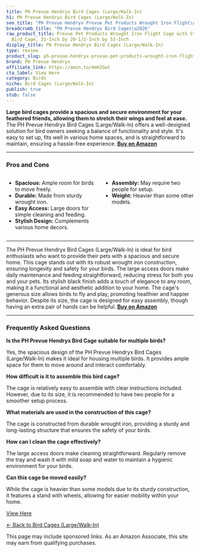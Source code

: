 ```yaml
---
title: PH Prevue Hendryx Bird Cages (Large/Walk-In)
h1: PH Prevue Hendryx Bird Cages (Large/Walk-In)
seo_title: "PH Prevue Hendryx Prevue Pet Products Wrought Iron Flight\u2026"
breadcrumb_title: "PH Prevue Hendryx Bird Cages\u2026"
raw_product_title: Prevue Pet Products Wrought Iron Flight Cage with Stand F040 Black
  Bird Cage, 31-Inch by 20-1/2-Inch by 53-Inch
display_title: PH Prevue Hendryx Bird Cages (Large/Walk-In)
type: review
product_slug: ph-prevue-hendryx-prevue-pet-products-wrought-iron-flight-cage-with-sta-d5016c0d
brand: PH Prevue Hendryx
affiliate_link: https://amzn.to/4mKIGwt
cta_label: View Here
category: Birds
niche: Bird Cages (Large/Walk-In)
publish: true
stub: false
---
```


<div id="intro" class="full-width">
  <p><strong>Large bird cages provide a spacious and secure environment for your feathered friends, allowing them to stretch their wings and feel at ease.</strong> The PH Prevue Hendryx Bird Cages (Large/Walk-In) offers a well-designed solution for bird owners seeking a balance of functionality and style. It's easy to set up, fits well in various home spaces, and is straightforward to maintain, ensuring a hassle-free experience. <a href="https://amzn.to/4mKIGwt" rel="nofollow sponsored noopener" target="_blank"><strong>Buy on Amazon</strong></a></p>
</div>

<hr />
<h3 id="pros-cons">Pros and Cons</h3>
<div class="pc-grid" style="display:grid;grid-template-columns:1fr 1fr;gap:16px;">
  <ul>
    <li><strong>Spacious:</strong> Ample room for birds to move freely.</li>
    <li><strong>Durable:</strong> Made from sturdy wrought iron.</li>
    <li><strong>Easy Access:</strong> Large doors for simple cleaning and feeding.</li>
    <li><strong>Stylish Design:</strong> Complements various home decors.</li>
  </ul>
  <ul>
    <li><strong>Assembly:</strong> May require two people for setup.</li>
    <li><strong>Weight:</strong> Heavier than some other models.</li>
  </ul>
</div>
<hr />

<div class="full-width">
  <p>The PH Prevue Hendryx Bird Cages (Large/Walk-In) is ideal for bird enthusiasts who want to provide their pets with a spacious and secure home. This cage stands out with its robust wrought iron construction, ensuring longevity and safety for your birds. The large access doors make daily maintenance and feeding straightforward, reducing stress for both you and your pets. Its stylish black finish adds a touch of elegance to any room, making it a functional and aesthetic addition to your home. The cage's generous size allows birds to fly and play, promoting healthier and happier behavior. Despite its size, the cage is designed for easy assembly, though having an extra pair of hands can be helpful. <a href="https://amzn.to/4mKIGwt" rel="nofollow sponsored noopener" target="_blank"><strong>Buy on Amazon</strong></a></p>
</div>

<hr />
<h3 id="faqs">Frequently Asked Questions</h3>

<p><strong>Is the PH Prevue Hendryx Bird Cage suitable for multiple birds?</strong></p>
<p>Yes, the spacious design of the PH Prevue Hendryx Bird Cages (Large/Walk-In) makes it ideal for housing multiple birds. It provides ample space for them to move around and interact comfortably.</p>

<p><strong>How difficult is it to assemble this bird cage?</strong></p>
<p>The cage is relatively easy to assemble with clear instructions included. However, due to its size, it is recommended to have two people for a smoother setup process.</p>

<p><strong>What materials are used in the construction of this cage?</strong></p>
<p>The cage is constructed from durable wrought iron, providing a sturdy and long-lasting structure that ensures the safety of your birds.</p>

<p><strong>How can I clean the cage effectively?</strong></p>
<p>The large access doors make cleaning straightforward. Regularly remove the tray and wash it with mild soap and water to maintain a hygienic environment for your birds.</p>

<p><strong>Can this cage be moved easily?</strong></p>
<p>While the cage is heavier than some models due to its sturdy construction, it features a stand with wheels, allowing for easier mobility within your home.</p>
<p><a class="btn" href="https://amzn.to/4mKIGwt" target="_blank" rel="nofollow sponsored noopener">View Here</a></p>
<p><a href="/roundups/birds/bird-cages-large-walk-in-/">← Back to Bird Cages (Large/Walk-In)</a></p>
<aside class="disclosure">This page may include sponsored links. As an Amazon Associate, this site may earn from qualifying purchases.</aside>
